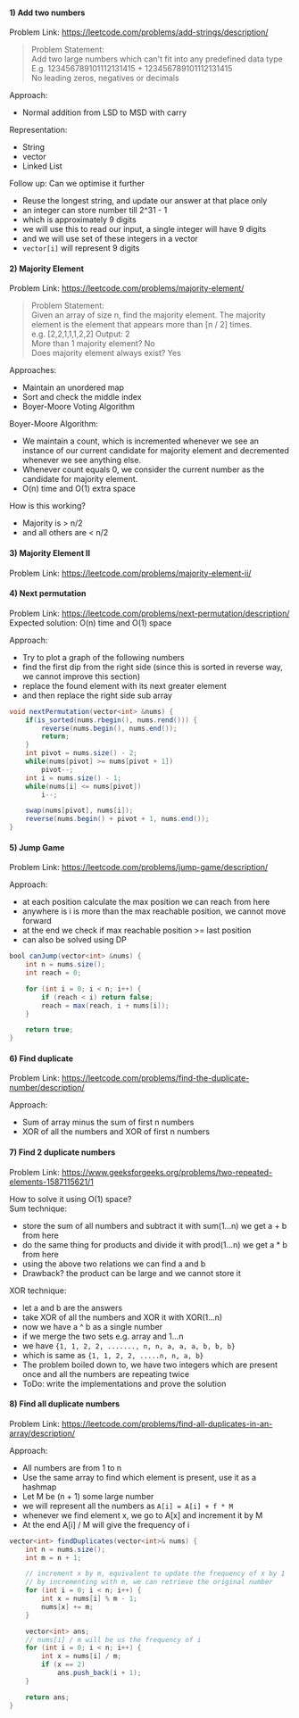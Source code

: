 #### 1) Add two numbers
Problem Link: https://leetcode.com/problems/add-strings/description/
> Problem Statement: <br>
> Add two large numbers which can't fit into any predefined data type <br>
> E.g. 123456789101112131415 + 123456789101112131415 <br>
> No leading zeros, negatives or decimals <br>

Approach:
- Normal addition from LSD to MSD with carry <br>

Representation:
- String
- vector<int>
- Linked List

Follow up: Can we optimise it further
- Reuse the longest string, and update our answer at that place only 
- an integer can store number till 2^31 - 1
- which is approximately 9 digits
- we will use this to read our input, a single integer will have 9 digits
- and we will use set of these integers in a vector
- ```vector[i]``` will represent 9 digits

#### 2) Majority Element
Problem Link: https://leetcode.com/problems/majority-element/
> Problem Statement: <br>
> Given an array of size n, find the majority element. The majority element is the element that appears more than [n / 2] times. <br>
> e.g. [2,2,1,1,1,2,2] Output: 2 <br>
> More than 1 majority element? No <br>
> Does majority element always exist? Yes

Approaches:
- Maintain an unordered map
- Sort and check the middle index
- Boyer-Moore Voting Algorithm

Boyer-Moore Algorithm:
- We maintain a count, which is incremented whenever we see an instance of our current candidate for majority element and decremented whenever we see anything else.
- Whenever count equals 0, we consider the current number as the candidate for majority element.
- O(n) time and O(1) extra space

How is this working?
- Majority is > n/2
- and all others are < n/2

#### 3) Majority Element II
Problem Link: https://leetcode.com/problems/majority-element-ii/

#### 4) Next permutation
Problem Link: https://leetcode.com/problems/next-permutation/description/
Expected solution: O(n) time and O(1) space

Approach:
- Try to plot a graph of the following numbers
- find the first dip from the right side (since this is sorted in reverse way, we cannot improve this section)
- replace the found element with its next greater element
- and then replace the right side sub array
```java
void nextPermutation(vector<int> &nums) {
    if(is_sorted(nums.rbegin(), nums.rend())) {
        reverse(nums.begin(), nums.end());
        return;
    }
    int pivot = nums.size() - 2;
    while(nums[pivot] >= nums[pivot + 1])
        pivot--;
    int i = nums.size() - 1;
    while(nums[i] <= nums[pivot])
        i--;

    swap(nums[pivot], nums[i]);
    reverse(nums.begin() + pivot + 1, nums.end());
}
```
#### 5) Jump Game
Problem Link: https://leetcode.com/problems/jump-game/description/

Approach:
- at each position calculate the max position we can reach from here
- anywhere is i is more than the max reachable position, we cannot move forward
- at the end we check if max reachable position >= last position
- can also be solved using DP

```java
bool canJump(vector<int> &nums) {
    int n = nums.size();
    int reach = 0;

    for (int i = 0; i < n; i++) {
        if (reach < i) return false;
        reach = max(reach, i + nums[i]);
    }

    return true;
}
```

#### 6) Find duplicate
Problem Link: https://leetcode.com/problems/find-the-duplicate-number/description/

Approach:
- Sum of array minus the sum of first n numbers
- XOR of all the numbers and XOR of first n numbers

#### 7) Find 2 duplicate numbers
Problem Link: https://www.geeksforgeeks.org/problems/two-repeated-elements-1587115621/1

How to solve it using O(1) space? <br>
Sum technique:
- store the sum of all numbers and subtract it with sum(1...n) we get a + b from here
- do the same thing for products and divide it with prod(1...n) we get a * b from here
- using the above two relations we can find a and b
- Drawback? the product can be large and we cannot store it

XOR technique:
- let a and b are the answers
- take XOR of all the numbers and XOR it with XOR(1...n)
- now we have a ^ b as a single number
- if we merge the two sets e.g. array and 1...n
- we have ```{1, 1, 2, 2, ......., n, n, a, a, a, b, b, b}```
- which is same as ```{1, 1, 2, 2, .....n, n, a, b}```
- The problem boiled down to, we have two integers which are present once and all the numbers are repeating twice
- ToDo: write the implementations and prove the solution

#### 8) Find all duplicate numbers
Problem Link: https://leetcode.com/problems/find-all-duplicates-in-an-array/description/

Approach:
- All numbers are from 1 to n
- Use the same array to find which element is present, use it as a hashmap
- Let M be (n + 1) some large number
- we will represent all the numbers as ```A[i] = A[i] + f * M```
- whenever we find element x, we go to A[x] and increment it by M
- At the end A[i] / M will give the frequency of i

```java
vector<int> findDuplicates(vector<int>& nums) {
    int n = nums.size();
    int m = n + 1;

    // increment x by m, equivalent to update the frequency of x by 1
    // by incrementing with m, we can retrieve the original number
    for (int i = 0; i < n; i++) {
        int x = nums[i] % m - 1;
        nums[x] += m;
    }

    vector<int> ans;
    // nums[i] / m will be us the frequency of i
    for (int i = 0; i < n; i++) {
        int x = nums[i] / m;
        if (x == 2)
            ans.push_back(i + 1);
    }

    return ans;
}
```